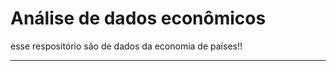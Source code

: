 # Análise de dados econômicos
esse respositório são de dados da economia de países!!

---
<!--### Se quiser pode me pagar um cafézinho.


<div align="center">

![38z2dANBJQLttFoWej6G1QNnhCToa75vQg](img/donate-on.png)\
38z2dANBJQLttFoWej6G1QNnhCToa75vQg-->

<!--Ou vc pode contribuir tbm via a Lightining network do BTC com apenas 500 sats
<div align="center">

![](/img/ln-donate.png)


</div>-->

